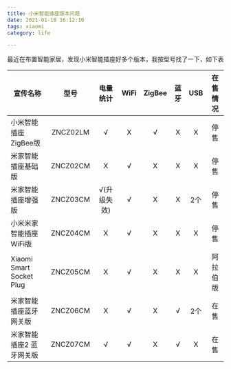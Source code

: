 ```yaml
---
title: 小米智能插座版本问题
date: 2021-01-18 16:12:10
tags: xiaomi
category: life

---
```


最近在布置智能家居，发现小米智能插座好多个版本，我按型号找了一下，如下表

| 宣传名称                 |   型号   |  电量统计   | WiFi | ZigBee | 蓝牙 | USB  | 在售情况 |
| ------------------------ | :------: | :---------: | :--: | :----: | :--: | :--: | :------: |
| 小米智能插座ZigBee版     | ZNCZ02LM |      √      |  X   |   √    |  X   |  X   |   停售   |
| 米家智能插座基础版       | ZNCZ02CM |      X      |  √   |   X    |  X   |  X   |   停售   |
| 米家智能插座增强版       | ZNCZ03CM | √(升级失效) |  √   |   X    |  X   | 2个  |   停售   |
| 小米米家智能插座WiFi版   | ZNCZ04CM |      X      |  √   |   X    |  X   |  X   |   停售   |
| Xiaomi Smart Socket Plug | ZNCZ05CM |      X      |  √   |   X    |  X   |  X   | 阿拉伯版 |
| 米家智能插座蓝牙网关版   | ZNCZ06CM |      X      |  √   |   X    |  √   | 2个  |   在售   |
| 米家智能插座2 蓝牙网关版 | ZNCZ07CM |      √      |  √   |   X    |  √   |  X   |   在售   |